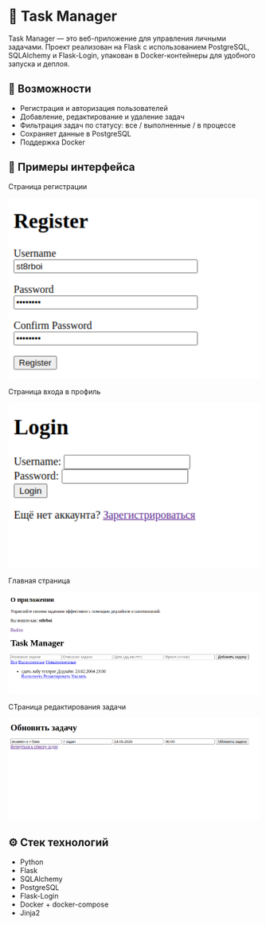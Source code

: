 # 📝 Task Manager

Task Manager — это веб-приложение для управления личными задачами. Проект реализован на Flask с использованием PostgreSQL, SQLAlchemy и Flask-Login, упакован в Docker-контейнеры для удобного запуска и деплоя.

## 🚀 Возможности

- Регистрация и авторизация пользователей
- Добавление, редактирование и удаление задач
- Фильтрация задач по статусу: все / выполненные / в процессе
- Сохраняет данные в PostgreSQL
- Поддержка Docker

## 📸 Примеры интерфейса
Страница регистрации
<p align="center">
  <img src="./img/register.png" alt="Register" width="600"/>
</p>
Страница входа в профиль
<p align="center">
  <img src="./img/login.png" alt="Login" width="600"/>
</p>
Главная страница
<p align="center">
  <img src="./img/main.png" alt="Main" width="600"/>
</p>
СТраница редактирования задачи
<p align="center">
  <img src="./img/change.png" alt="Change" width="600"/>
</p>

## ⚙️ Стек технологий

- Python
- Flask
- SQLAlchemy
- PostgreSQL
- Flask-Login
- Docker + docker-compose
- Jinja2


